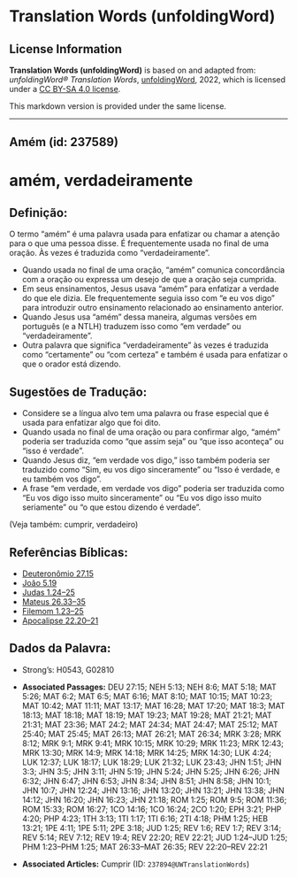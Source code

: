 # Translation Words (unfoldingWord)

## License Information

**Translation Words (unfoldingWord)** is based on and adapted from: _unfoldingWord® Translation Words_, [unfoldingWord](https://unfoldingword.org/utw), 2022, which is licensed under a [CC BY-SA 4.0 license](https://creativecommons.org/licenses/by-sa/4.0/legalcode.en).

This markdown version is provided under the same license.



--------------------------------

## Amém (id: 237589)

amém, verdadeiramente
=====================

Definição:
----------

O termo “amém” é uma palavra usada para enfatizar ou chamar a atenção para o que uma pessoa disse. É frequentemente usada no final de uma oração. Às vezes é traduzida como “verdadeiramente”.

* Quando usada no final de uma oração, “amém” comunica concordância com a oração ou expressa um desejo de que a oração seja cumprida.
* Em seus ensinamentos, Jesus usava “amém” para enfatizar a verdade do que ele dizia. Ele frequentemente seguia isso com “e eu vos digo” para introduzir outro ensinamento relacionado ao ensinamento anterior.
* Quando Jesus usa “amém” dessa maneira, algumas versões em português (e a NTLH) traduzem isso como “em verdade” ou “verdadeiramente”.
* Outra palavra que significa “verdadeiramente” às vezes é traduzida como “certamente” ou “com certeza” e também é usada para enfatizar o que o orador está dizendo.

Sugestões de Tradução:
----------------------

* Considere se a língua alvo tem uma palavra ou frase especial que é usada para enfatizar algo que foi dito.
* Quando usada no final de uma oração ou para confirmar algo, “amém” poderia ser traduzida como “que assim seja” ou “que isso aconteça” ou “isso é verdade”.
* Quando Jesus diz, “em verdade vos digo,” isso também poderia ser traduzido como “Sim, eu vos digo sinceramente” ou “Isso é verdade, e eu também vos digo”.
* A frase “em verdade, em verdade vos digo” poderia ser traduzida como “Eu vos digo isso muito sinceramente” ou “Eu vos digo isso muito seriamente” ou “o que estou dizendo é verdade”.

(Veja também: cumprir, verdadeiro)

Referências Bíblicas:
---------------------

* [Deuteronômio 27\.15](https://ref.ly/Deut27:15)
* [João 5\.19](https://ref.ly/John5:19)
* [Judas 1\.24–25](https://ref.ly/Jude1:24-Jude1:25)
* [Mateus 26\.33–35](https://ref.ly/Matt26:33-Matt26:35)
* [Filemom 1\.23–25](https://ref.ly/Phlm1:23-Phlm1:25)
* [Apocalipse 22\.20–21](https://ref.ly/Rev22:20-Rev22:21)

Dados da Palavra:
-----------------

* Strong’s: H0543, G02810

* **Associated Passages:** DEU 27:15; NEH 5:13; NEH 8:6; MAT 5:18; MAT 5:26; MAT 6:2; MAT 6:5; MAT 6:16; MAT 8:10; MAT 10:15; MAT 10:23; MAT 10:42; MAT 11:11; MAT 13:17; MAT 16:28; MAT 17:20; MAT 18:3; MAT 18:13; MAT 18:18; MAT 18:19; MAT 19:23; MAT 19:28; MAT 21:21; MAT 21:31; MAT 23:36; MAT 24:2; MAT 24:34; MAT 24:47; MAT 25:12; MAT 25:40; MAT 25:45; MAT 26:13; MAT 26:21; MAT 26:34; MRK 3:28; MRK 8:12; MRK 9:1; MRK 9:41; MRK 10:15; MRK 10:29; MRK 11:23; MRK 12:43; MRK 13:30; MRK 14:9; MRK 14:18; MRK 14:25; MRK 14:30; LUK 4:24; LUK 12:37; LUK 18:17; LUK 18:29; LUK 21:32; LUK 23:43; JHN 1:51; JHN 3:3; JHN 3:5; JHN 3:11; JHN 5:19; JHN 5:24; JHN 5:25; JHN 6:26; JHN 6:32; JHN 6:47; JHN 6:53; JHN 8:34; JHN 8:51; JHN 8:58; JHN 10:1; JHN 10:7; JHN 12:24; JHN 13:16; JHN 13:20; JHN 13:21; JHN 13:38; JHN 14:12; JHN 16:20; JHN 16:23; JHN 21:18; ROM 1:25; ROM 9:5; ROM 11:36; ROM 15:33; ROM 16:27; 1CO 14:16; 1CO 16:24; 2CO 1:20; EPH 3:21; PHP 4:20; PHP 4:23; 1TH 3:13; 1TI 1:17; 1TI 6:16; 2TI 4:18; PHM 1:25; HEB 13:21; 1PE 4:11; 1PE 5:11; 2PE 3:18; JUD 1:25; REV 1:6; REV 1:7; REV 3:14; REV 5:14; REV 7:12; REV 19:4; REV 22:20; REV 22:21; JUD 1:24–JUD 1:25; PHM 1:23–PHM 1:25; MAT 26:33–MAT 26:35; REV 22:20–REV 22:21
* **Associated Articles:** Cumprir (ID: `237894@UWTranslationWords`)

